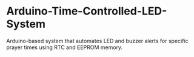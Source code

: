 # Arduino-Time-Controlled-LED-System
Arduino-based system that automates LED and buzzer alerts for specific prayer times using RTC and EEPROM memory.
